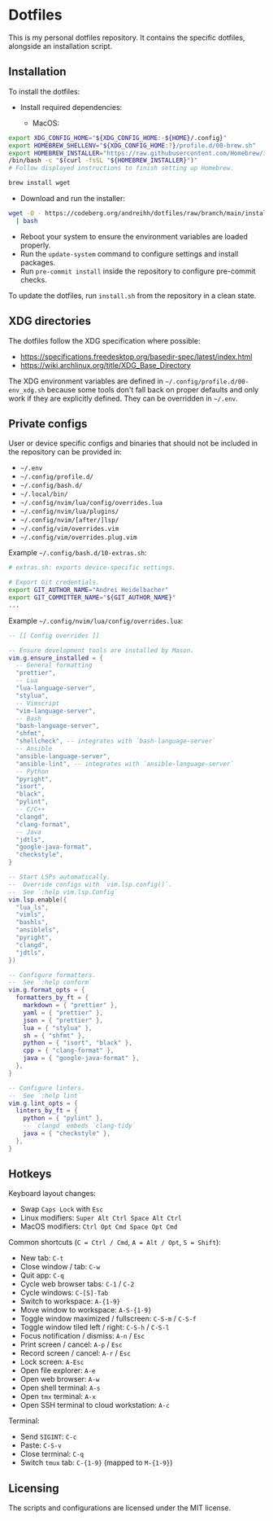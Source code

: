 # Dotfiles

This is my personal dotfiles repository. It contains the specific dotfiles,
alongside an installation script.

## Installation

To install the dotfiles:

- Install required dependencies:

  - MacOS:

```bash
export XDG_CONFIG_HOME="${XDG_CONFIG_HOME:-${HOME}/.config}"
export HOMEBREW_SHELLENV="${XDG_CONFIG_HOME:?}/profile.d/00-brew.sh"
export HOMEBREW_INSTALLER="https://raw.githubusercontent.com/Homebrew/install/HEAD/install.sh"
/bin/bash -c "$(curl -fsSL "${HOMEBREW_INSTALLER}")"
# Follow displayed instructions to finish setting up Homebrew.
```

```bash
brew install wget
```

- Download and run the installer:

```bash
wget -O - https://codeberg.org/andreihh/dotfiles/raw/branch/main/install.sh \
  | bash
```

- Reboot your system to ensure the environment variables are loaded properly.
- Run the `update-system` command to configure settings and install packages.
- Run `pre-commit install` inside the repository to configure pre-commit checks.

To update the dotfiles, run `install.sh` from the repository in a clean state.

## XDG directories

The dotfiles follow the XDG specification where possible:

- https://specifications.freedesktop.org/basedir-spec/latest/index.html
- https://wiki.archlinux.org/title/XDG_Base_Directory

The XDG environment variables are defined in `~/.config/profile.d/00-env_xdg.sh`
because some tools don't fall back on proper defaults and only work if they are
explicitly defined. They can be overridden in `~/.env`.

## Private configs

User or device specific configs and binaries that should not be included in the
repository can be provided in:

- `~/.env`
- `~/.config/profile.d/`
- `~/.config/bash.d/`
- `~/.local/bin/`
- `~/.config/nvim/lua/config/overrides.lua`
- `~/.config/nvim/lua/plugins/`
- `~/.config/nvim/[after/]lsp/`
- `~/.config/vim/overrides.vim`
- `~/.config/vim/overrides.plug.vim`

Example `~/.config/bash.d/10-extras.sh`:

```bash
# extras.sh: exports device-specific settings.

# Export Git credentials.
export GIT_AUTHOR_NAME="Andrei Heidelbacher"
export GIT_COMMITTER_NAME="${GIT_AUTHOR_NAME}"
...
```

Example `~/.config/nvim/lua/config/overrides.lua`:

```lua
-- [[ Config overrides ]]

-- Ensure development tools are installed by Mason.
vim.g.ensure_installed = {
  -- General formatting
  "prettier",
  -- Lua
  "lua-language-server",
  "stylua",
  -- Vimscript
  "vim-language-server",
  -- Bash
  "bash-language-server",
  "shfmt",
  "shellcheck", -- integrates with `bash-language-server`
  -- Ansible
  "ansible-language-server",
  "ansible-lint", -- integrates with `ansible-language-server`
  -- Python
  "pyright",
  "isort",
  "black",
  "pylint",
  -- C/C++
  "clangd",
  "clang-format",
  -- Java
  "jdtls",
  "google-java-format",
  "checkstyle",
}

-- Start LSPs automatically.
--  Override configs with `vim.lsp.config()`.
--  See `:help vim.lsp.Config`
vim.lsp.enable({
  "lua_ls",
  "vimls",
  "bashls",
  "ansiblels",
  "pyright",
  "clangd",
  "jdtls",
})

-- Configure formatters.
--  See `:help conform`
vim.g.format_opts = {
  formatters_by_ft = {
    markdown = { "prettier" },
    yaml = { "prettier" },
    json = { "prettier" },
    lua = { "stylua" },
    sh = { "shfmt" },
    python = { "isort", "black" },
    cpp = { "clang-format" },
    java = { "google-java-format" },
  },
}

-- Configure linters.
--  See `:help lint`
vim.g.lint_opts = {
  linters_by_ft = {
    python = { "pylint" },
    -- `clangd` embeds `clang-tidy`
    java = { "checkstyle" },
  },
}
```

## Hotkeys

Keyboard layout changes:

- Swap `Caps Lock` with `Esc`
- Linux modifiers: `Super Alt Ctrl Space Alt Ctrl`
- MacOS modifiers: `Ctrl Opt Cmd Space Opt Cmd`

Common shortcuts (`C = Ctrl / Cmd`, `A = Alt / Opt`, `S = Shift`):

- New tab: `C-t`
- Close window / tab: `C-w`
- Quit app: `C-q`
- Cycle web browser tabs: `C-1` / `C-2`
- Cycle windows: `C-[S]-Tab`
- Switch to workspace: `A-{1-9}`
- Move window to workspace: `A-S-{1-9}`
- Toggle window maximized / fullscreen: `C-S-m` / `C-S-f`
- Toggle window tiled left / right: `C-S-h` / `C-S-l`
- Focus notification / dismiss: `A-n` / `Esc`
- Print screen / cancel: `A-p` / `Esc`
- Record screen / cancel: `A-r` / `Esc`
- Lock screen: `A-Esc`
- Open file explorer: `A-e`
- Open web browser: `A-w`
- Open shell terminal: `A-s`
- Open `tmx` terminal: `A-x`
- Open SSH terminal to cloud workstation: `A-c`

Terminal:

- Send `SIGINT`: `C-c`
- Paste: `C-S-v`
- Close terminal: `C-q`
- Switch `tmux` tab: `C-{1-9}` (mapped to `M-{1-9}`)

## Licensing

The scripts and configurations are licensed under the MIT license.
